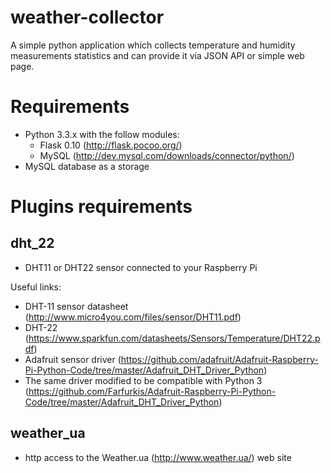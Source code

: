 weather-collector
=================

A simple python application which collects temperature and humidity measurements statistics and can provide it via JSON API or simple web page.

Requirements
============

* Python 3.3.x with the follow modules:
  * Flask 0.10 (http://flask.pocoo.org/)
  * MySQL (http://dev.mysql.com/downloads/connector/python/)
* MySQL database as a storage

Plugins requirements
====================

dht_22
------

* DHT11 or DHT22 sensor connected to your Raspberry Pi

Useful links:
* DHT-11 sensor datasheet (http://www.micro4you.com/files/sensor/DHT11.pdf)
* DHT-22 (https://www.sparkfun.com/datasheets/Sensors/Temperature/DHT22.pdf)
* Adafruit sensor driver (https://github.com/adafruit/Adafruit-Raspberry-Pi-Python-Code/tree/master/Adafruit_DHT_Driver_Python)
* The same driver modified to be compatible with Python 3 (https://github.com/Farfurkis/Adafruit-Raspberry-Pi-Python-Code/tree/master/Adafruit_DHT_Driver_Python)

weather_ua
----------

* http access to the Weather.ua (http://www.weather.ua/) web site
